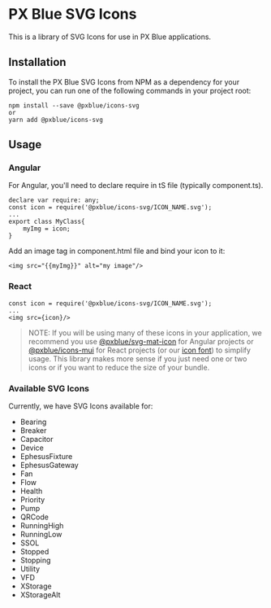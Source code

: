 # PX Blue SVG Icons
This is a library of SVG Icons for use in PX Blue applications.

## Installation
To install the PX Blue SVG Icons from NPM as a dependency for your project, you can run one of the following commands in your project root:
```
npm install --save @pxblue/icons-svg
or
yarn add @pxblue/icons-svg
```

## Usage

### Angular
For Angular, you'll need to declare require in tS file (typically component.ts).
```
declare var require: any;
const icon = require('@pxblue/icons-svg/ICON_NAME.svg');
...
export class MyClass{
    myImg = icon;
}
```
Add an image tag in component.html file and bind your icon to it:
```
<img src="{{myImg}}" alt="my image"/>
```

### React
```
const icon = require('@pxblue/icons-svg/ICON_NAME.svg');
...
<img src={icon}/>
```

>NOTE: If you will be using many of these icons in your application, we recommend you use [@pxblue/svg-mat-icon](https://www.npmjs.com/package/@pxblue/svg-mat-icon) for Angular projects or [@pxblue/icons-mui](https://www.npmjs.com/package/@pxblue/icons-mui) for React projects (or our [icon font](https://www.npmjs.com/package/@pxblue/icons)) to simplify usage. This library makes more sense if you just need one or two icons or if you want to reduce the size of your bundle.

### Available SVG Icons
Currently, we have SVG Icons available for:
* Bearing
* Breaker
* Capacitor
* Device
* EphesusFixture
* EphesusGateway
* Fan
* Flow
* Health
* Priority
* Pump
* QRCode
* RunningHigh
* RunningLow
* SSOL
* Stopped
* Stopping
* Utility
* VFD
* XStorage
* XStorageAlt



